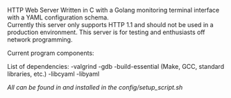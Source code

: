 HTTP Web Server Written in C with a Golang monitoring terminal interface with a YAML configuration schema.  
Currently this server only supports HTTP 1.1 and should not be used in a production environment. This server
is for testing and enthusiasts off network programming.

Current program components:
    

List of dependencies:
    -valgrind
    -gdb
    -build-essential (Make, GCC, standard libraries, etc.)
    -libcyaml
    -libyaml

*All can be found in and installed in the config/setup_script.sh*